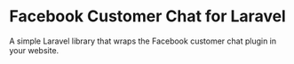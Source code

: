 # Facebook Customer Chat for Laravel

A simple Laravel library that wraps the Facebook customer chat plugin in your website.
